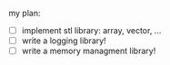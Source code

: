 my plan:
 - [ ] implement stl library: array, vector, ...
 - [ ] write a logging library!
 - [ ] write a memory managment library!

